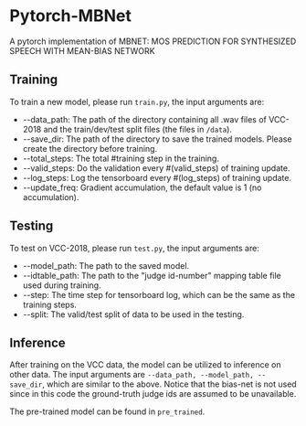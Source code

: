 # Pytorch-MBNet
A pytorch implementation of MBNET: MOS PREDICTION FOR SYNTHESIZED SPEECH WITH MEAN-BIAS NETWORK

## Training
To train a new model, please run ```train.py```, the input arguments are:

* --data_path: The path of the directory containing all .wav files of VCC-2018 and 
the train/dev/test split files (the files in  ```/data```).
* --save_dir: The path of the directory to save the trained models. Please create the directory before training.
* --total_steps: The total #training step in the training.
* --valid_steps: Do the validation every #(valid_steps) of training update.
* --log_steps: Log the tensorboard every #(log_steps) of training update.
* --update_freq: Gradient accumulation, the default value is 1 (no accumulation).

## Testing
To test on VCC-2018, please run ```test.py```, the input arguments are:
* --model_path: The path to the saved model.
* --idtable_path: The path to the "judge id-number" mapping table file used during training.
* --step: The time step for tensorboard log, which can be the same as the training steps.
* --split: The valid/test split of data to be used in the testing.

## Inference
After training on the VCC data, the model can be utilized to inference on other data. The input arguments are ```--data_path, --model_path, --save_dir```, which are similar to the above. Notice that the bias-net is not used since in this code the ground-truth judge ids are assumed to be unavailable.

The pre-trained model can be found in ```pre_trained```.

